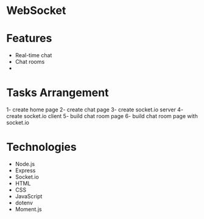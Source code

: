 # WebSocket

# Features

- Real-time chat
- Chat rooms
-

# Tasks Arrangement

1- create home page
2- create chat page
3- create socket.io server
4- create socket.io client
5- build chat room page
6- build chat room page with socket.io

# Technologies

- Node.js
- Express
- Socket.io
- HTML
- CSS
- JavaScript
- dotenv
- Moment.js
